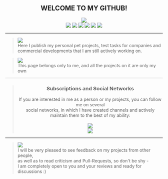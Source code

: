 <div align="center">

## WELCOME TO MY GITHUB!

<a href="https://github.com/itzvenskiy">
    <img src="https://github-readme-stats.vercel.app/api/top-langs/?username=mikhailsterkhov&layout=donut&title_color=fff&text_color=fff&icon_color=ffff00&bg_color=1a1c1f" />
</a>
<br>

<img src="https://img.shields.io/badge/Java-red?style=flat" />
<img src="https://img.shields.io/badge/JavaScript-yellow?style=flat" />
<img src="https://img.shields.io/badge/Python-blue?style=flat" />
<img src="https://img.shields.io/badge/SQL-green?style=flat" />
<img src="https://img.shields.io/badge/HTML/CSS-orange?style=flat" />
<img src="https://img.shields.io/badge/С/C++-lightgray?style=flat" />
</div>

---

> <img src="https://img.shields.io/badge/What is this-blue?style=plastic" /><br>
> Here I publish my personal pet projects, test tasks for companies and 
> <br>commercial developments that I am still actively working on.

> <img src="https://img.shields.io/badge/It's important-red?style=plastic" />
> <br>
> This page belongs only to me, and all the projects on it are only my own

---

<div align="center">

> ### Subscriptions and Social Networks
> If you are interested in me as a person or my projects, you can follow me on several 
> <br>social networks, in which I have created channels and actively maintain them to the best of my ability:
> <br>
> <br>
> <a href="https://discord.gg/GmT9pUy8af">
>     <img src="https://img.shields.io/badge/Discord (Хаб мамкиного айтишника)-blue?style=for-the-badge&logo=discord&logoColor=white" />
> </a>
> <br>
> <a href="https://t.me/mamkin_it/">
>     <img src="https://img.shields.io/badge/Telegram (Мамкин Айтишник)-lightblue?style=for-the-badge&logo=telegram" />
> </a>
 
</div>

---

> <img src="https://img.shields.io/badge/Feedback-green?style=plastic" />
> <br>I will be very pleased to see feedback on my projects from other people, 
> <br>as well as to read criticism and Pull-Requests, so don't be shy -
> <br>I am completely open to you and your reviews and ready for discussions :)
